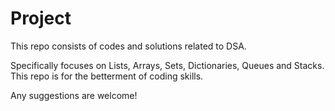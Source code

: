 # Project

This repo consists of codes and solutions related to DSA.

Specifically focuses on Lists, Arrays, Sets, Dictionaries, Queues and Stacks.
This repo is for the betterment of coding skills.

Any suggestions are welcome!




